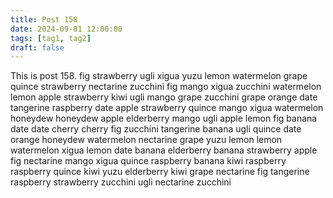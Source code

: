 ```yaml
---
title: Post 158
date: 2024-09-01 12:00:00
tags: [tag1, tag2]
draft: false
---
```

This is post 158.
fig
strawberry
ugli
xigua
yuzu
lemon
watermelon
grape
quince
strawberry
nectarine
zucchini
fig
mango
xigua
zucchini
watermelon
lemon
apple
strawberry
kiwi
ugli
mango
grape
zucchini
grape
orange
date
tangerine
raspberry
date
apple
strawberry
quince
mango
xigua
watermelon
honeydew
honeydew
apple
elderberry
mango
ugli
apple
lemon
fig
banana
date
date
cherry
cherry
fig
zucchini
tangerine
banana
ugli
quince
date
orange
honeydew
watermelon
nectarine
grape
yuzu
lemon
lemon
watermelon
xigua
lemon
date
banana
elderberry
banana
strawberry
apple
fig
nectarine
mango
xigua
quince
raspberry
banana
kiwi
raspberry
raspberry
quince
kiwi
yuzu
elderberry
kiwi
grape
nectarine
fig
tangerine
raspberry
strawberry
zucchini
ugli
nectarine
zucchini
